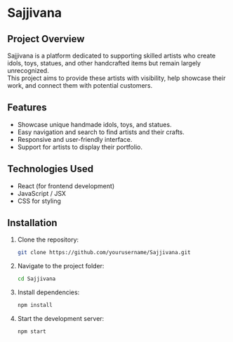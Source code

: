 # Sajjivana 

## Project Overview 
Sajjivana is a platform dedicated to supporting skilled artists who create idols, toys, statues, and other handcrafted items but remain largely unrecognized.  
This project aims to provide these artists with visibility, help showcase their work, and connect them with potential customers.

## Features
- Showcase unique handmade idols, toys, and statues.
- Easy navigation and search to find artists and their crafts.
- Responsive and user-friendly interface.
- Support for artists to display their portfolio.

## Technologies Used
- React (for frontend development)
- JavaScript / JSX
- CSS for styling

## Installation

1. Clone the repository:
   ```bash
   git clone https://github.com/yourusername/Sajjivana.git
2. Navigate to the project folder:
     ```bash
   cd Sajjivana
3. Install dependencies:
     ```bash
   npm install
4. Start the development server:
     ```bash
   npm start
